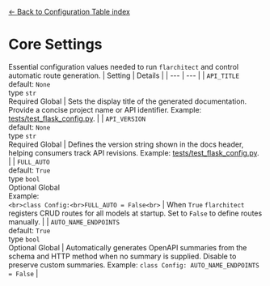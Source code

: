 [← Back to  Configuration Table index](index.md)

# Core Settings
Essential configuration values needed to run `flarchitect` and control automatic route generation.
| Setting | Details |
| --- | --- |
| `API_TITLE`<br>default: `None`<br>type `str`<br>Required Global | Sets the display title of the generated documentation. Provide a concise project name or API identifier. Example: [tests/test_flask_config.py](https://github.com/lewis-morris/flarchitect/blob/master/tests/test_flask_config.py). |
| `API_VERSION`<br>default: `None`<br>type `str`<br>Required Global | Defines the version string shown in the docs header, helping consumers track API revisions. Example: [tests/test_flask_config.py](https://github.com/lewis-morris/flarchitect/blob/master/tests/test_flask_config.py). |
| `FULL_AUTO`<br>default: `True`<br>type `bool`<br>Optional Global<br>Example:<br>```<br>class Config:<br>FULL_AUTO = False<br>``` | When `True` `flarchitect` registers CRUD routes for all models at startup. Set to `False` to define routes manually. |
| `AUTO_NAME_ENDPOINTS`<br>default: `True`<br>type `bool`<br>Optional Global | Automatically generates OpenAPI summaries from the schema and HTTP method when no summary is supplied. Disable to preserve custom summaries. Example: ``` class Config: AUTO_NAME_ENDPOINTS = False ``` |

